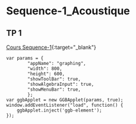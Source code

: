 # Sequence-1_Acoustique

## TP 1

[Cours Sequence-1](./2_Sciences_Seq1_TP1.pdf){:target="_blank"}


<meta name=viewport content="width=device-width,initial-scale=1">  
<meta charset="utf-8"/>

<script src="https://www.geogebra.org/apps/deployggb.js"></script>               
<div id="ggb-element"></div>
  
    var params = {
            "appName": "graphing", 
            "width": 800, 
            "height": 600, 
            "showToolBar": true, 
            "showAlgebraInput": true, 
            "showMenuBar": true,
            };
    var ggbApplet = new GGBApplet(params, true);
    window.addEventListener("load", function() { 
        ggbApplet.inject('ggb-element');
    });
